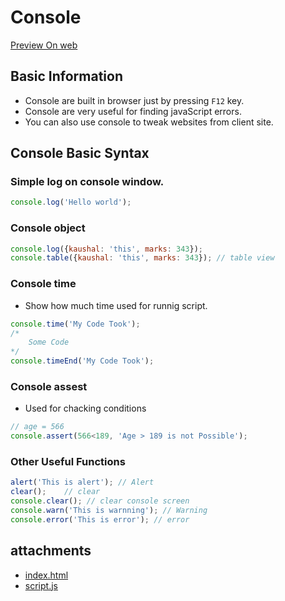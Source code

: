 # Console

[Preview On web](https://kaushalbhatol.github.io/JavaScript/Module01/01_Console/index.html)

## Basic Information

* Console are built in browser just by pressing `F12` key.
* Console are very useful for finding javaScript errors.
* You can also use console to tweak websites from client site.

## Console Basic Syntax

### Simple log on console window.

```JavaScript
console.log('Hello world');
```

### Console object

```JavaScript
console.log({kaushal: 'this', marks: 343});
console.table({kaushal: 'this', marks: 343}); // table view
```

### Console time

* Show how much time used for runnig script.

```JavaScript
console.time('My Code Took');
/*
    Some Code
*/
console.timeEnd('My Code Took');
```

### Console assest

* Used for chacking conditions

```JavaScript
// age = 566
console.assert(566<189, 'Age > 189 is not Possible');
```

### Other Useful Functions

```JavaScript
alert('This is alert'); // Alert
clear();    // clear
console.clear(); // clear console screen
console.warn('This is warnning'); // Warning
console.error('This is error'); // error
```

## attachments

* [index.html](index.html)
* [script.js](script.js)
